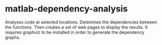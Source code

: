 # matlab-dependency-analysis
Analyses code at selected locations. Detemines the dependencies between the functions. Then creates a set of web pages to display the results.
It requires graphviz to be installed in order to generate the dependency graphs.

